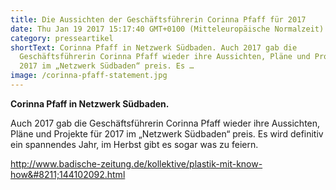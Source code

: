 ```yaml
---
title: Die Aussichten der Geschäftsführerin Corinna Pfaff für 2017
date: Thu Jan 19 2017 15:17:40 GMT+0100 (Mitteleuropäische Normalzeit)
category: presseartikel
shortText: Corinna Pfaff in Netzwerk Südbaden. Auch 2017 gab die
  Geschäftsführerin Corinna Pfaff wieder ihre Aussichten, Pläne und Projekte für
  2017 im „Netzwerk Südbaden“ preis. Es …
image: /corinna-pfaff-statement.jpg
---
```


<strong>Corinna Pfaff in Netzwerk Südbaden.</strong></p>



<p>Auch 2017 gab die Geschäftsführerin Corinna Pfaff wieder ihre Aussichten, Pläne und Projekte für 2017 im „Netzwerk Südbaden“ preis. Es wird definitiv ein spannendes Jahr, im Herbst gibt es sogar was zu feiern.</p>



<a href="http://www.badische-zeitung.de/kollektive/plastik-mit-know-how--144102092.html">http://www.badische-zeitung.de/kollektive/plastik-mit-know-how&#8211;144102092.html</a></p>
